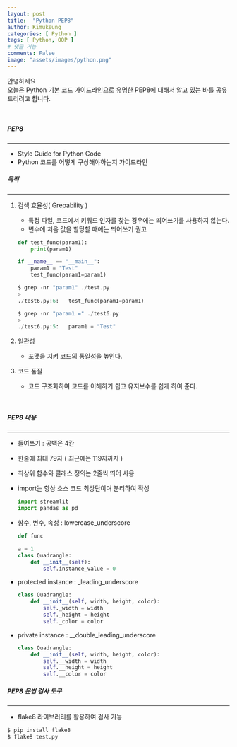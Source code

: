 ```yaml
---
layout: post
title:  "Python PEP8"
author: Kimuksung
categories: [ Python ]
tags: [ Python, OOP ]
# 댓글 기능
comments: False
image: "assets/images/python.png"
---
```


안녕하세요  
오늘은 Python 기본 코드 가이드라인으로 유명한 PEP8에 대해서 알고 있는 바를 공유 드리려고 합니다.

<br>

##### PEP8
---
- Style Guide for Python Code
- Python 코드를 어떻게 구상해야하는지 가이드라인

##### 목적

---

1. 검색 효율성( Grepability )
    - 특정 파일, 코드에서 키워드 인자를 찾는 경우에는 띄어쓰기를 사용하지 않는다.
    - 변수에 처음 값을 할당할 때에는 띄어쓰기 권고
    
    ```python
    def test_func(param1):
    	print(param1)
    
    if __name__ == "__main__":
    	param1 = "Test"
    	test_func(param1=param1)
    ```
    
    ```python
    $ grep -nr "param1" ./test.py
    >
    ./test6.py:6:   test_func(param1=param1)
    
    $ grep -nr "param1 =" ./test6.py
    >
    ./test6.py:5:   param1 = "Test"
    ```
    

1. 일관성
    - 포맷을 지켜 코드의 통일성을 높인다.
2. 코드 품질
    - 코드 구조화하여 코드를 이해하기 쉽고 유지보수를 쉽게 하여 준다.

<br>

##### PEP8 내용
---
- 들여쓰기 : 공백은 4칸
- 한줄에 최대 79자 ( 최근에는 119자까지 )
- 최상위 함수와 클래스 정의는 2줄씩 띄어 사용
- import는 항상 소스 코드 최상단이며 분리하여 작성
    
    ```python
    import streamlit
    import pandas as pd
    ```
    
- 함수, 변수, 속성 : lowercase_underscore
    
    ```python
    def func
    
    a = 1
    class Quadrangle:
    	def __init__(self):
    		self.instance_value = 0
    ```
    
- protected instance : _leading_underscore
    
    ```python
    class Quadrangle:
        def __init__(self, width, height, color):
            self._width = width
            self._height = height
            self._color = color
    ```
    
- private instance : __double_leading_underscore
    
    ```python
    class Quadrangle:
        def __init__(self, width, height, color):
            self.__width = width
            self.__height = height
            self.__color = color
    ```
    

##### PEP8 문법 검사 도구
---
- flake8 라이브러리를 활용하여 검사 가능

```python
$ pip install flake8
$ flake8 test.py
```